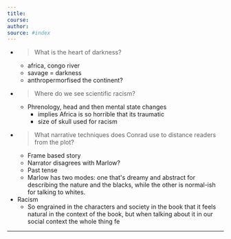 ```yaml
---
title:  
course: 
author: 
source: #index
---
```


- > What is the heart of darkness?
	- africa, congo river
	- savage = darkness
	- anthropermorfised the continent?
- > Where do we see scientific racism?
	- Phrenology, head and then mental state changes
		- implies Africa is so horrible that its traumatic
		- size of skull used for racism
- > What narrative techniques does Conrad use to distance readers from the plot?
	- Frame based story
	- Narrator disagrees with Marlow?
	- Past tense
	- Marlow has two modes: one that's dreamy and abstract for describing the nature and the blacks, while the other is normal-ish for talking to whites.
- Racism
	- So engrained in the characters and society in the book that it feels natural in the context of the book, but when talking about it in our social context the whole thing fe

---
